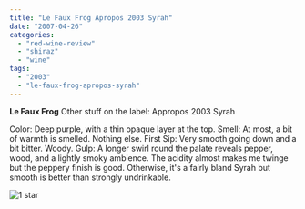 ```yaml
---
title: "Le Faux Frog Apropos 2003 Syrah"
date: "2007-04-26"
categories:
  - "red-wine-review"
  - "shiraz"
  - "wine"
tags:
  - "2003"
  - "le-faux-frog-apropos-syrah"
---
```


**Le Faux Frog** Other stuff on the label: Appropos 2003 Syrah

Color: Deep purple, with a thin opaque layer at the top. Smell: At most, a bit of warmth is smelled. Nothing else. First Sip: Very smooth going down and a bit bitter. Woody. Gulp: A longer swirl round the palate reveals pepper, wood, and a lightly smoky ambience. The acidity almost makes me twinge but the peppery finish is good. Otherwise, it's a fairly bland Syrah but smooth is better than strongly undrinkable.

![1 star](http://s3.amazonaws.com/thegourmez-wpmedia/2009/04/rating_olive1.gif "rating_olive1")
